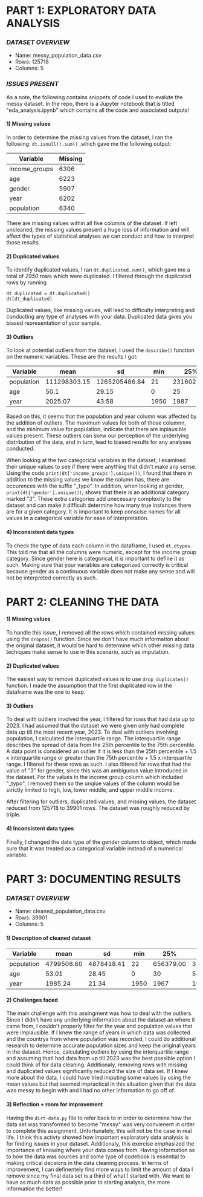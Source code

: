 # PART 1: EXPLORATORY DATA ANALYSIS

### *DATASET OVERVIEW*
- Name: messy_population_data.csv
- Rows: 125718
- Columns: 5

### *ISSUES PRESENT* 

As a note, the following contains snippets of code I used to evalute the messy dataset. In the repo, there is a Jupyter notebook that is titled "eda_analysis.ipynb" which contains all the code and associated outputs! 

#### 1) Missing values

In order to determine the missing values from the dataset, I ran the following: 
`dt.isnull().sum()` 
,which gave me the following output: 

|   Variable  | Missing |
|-------------|---------|
|income_groups| 6306    |
|    age      | 6223    |
|   gender    | 5907    |
|    year     | 6202    |
|  population | 6340    |

There are missing values within all five columns of the dataset. If left uncleaned, the missing values present a huge loss of information and will affect the types of statistical analyses we can conduct and how to interpret those results. 

#### 2) Duplicated values 

To identify duplicated values, I ran `dt.duplicated.sum()`, which gave me a total of *2950* rows which were duplicated. I filtered through the duplicated rows by running
``` 
dt_duplicated = dt.duplicated()
dt[dt_duplicated]
```
Duplicated values, like missing values, will lead to difficulty interpreting and conducting any type of analyses with your data. Duplicated data gives you biased representation of your sample. 

#### 3) Outliers 

To look at potential outliers from the dataset, I used the `describe()` function on the numeric variables. These are the results I got: 

|   Variable  |   mean       | sd           | min | 25%        | 50%        | 75%        | max           | 
|-------------|--------------|--------------|-----|------------|------------|------------|---------------|
|population   | 111298303.15 |1265205486.84 | 21  | 2316023.00 | 7145753.50 |14663884.50 |32930428000.00 |
|    age      | 50.1         | 29.15        | 0   | 25         | 50         |75          | 100           |
|    year     | 2025.07      | 43.58        |1950 | 1987       | 2025       | 2063       |  2119         |

Based on this, it seems that the population and year column was affected by the addition of outliers. The maximum values for both of those columnn, and the minimum value for population, indicate that there are inplausible values present. These outliers can skew our perception of the underlying distribution of the data, and in turn, lead to biased results for any analyses conducted. 

When looking at the two categorical variables in the dataset, I examined their unique values to see if there were anything that didn't make any sense. Using the code  `print(dt['income_groups'].unique())`, I found that there in addition to the missing values we know the column has, there are occurences with the suffix "_typo". In addition, when looking at gender, `print(dt['gender'].unique())`, shows that there is an additional category marked "3". These extra categories add unecessary complexity to the dataset and can make it difficult determine how many true instances there are for a given category. It is important to keep conscise names for all values in a categorical variable for ease of interpretation. 

#### 4) Inconsistent data types 

To check the type of data each column in the dataframe, I used `dt.dtypes`. This told me that all the columns were numeric, except for the income group category. Since gender here is categorical, it is important to define it as such. Making sure that your variables are categorized correctly is critical because gender as a continuous variable does not make any sense and will not be interpreted correctly as such. 

# PART 2: CLEANING THE DATA 

#### 1) Missing values
To handle this issue, I removed all the rows which contained missing values using the `dropna()` function. Since we don't have much information about the original dataset, it would be hard to determine which other missing data techiques make sense to use in this scenario, such as imputation.  

#### 2) Duplicated values 
The easiest way to remove duplicated values is to use `drop_duplicates()` function. I made the assumption that the first duplicated row in the dataframe was the one to keep. 

#### 3) Outliers 
To deal with outliers involved the year, I filtered for rows that had data up to 2023. I had assumed that the dataset we were given only had complete data up till the most recent year, 2023. To deal with outliers involving population, I calculated the interquartile range. The interquartile range describes the spread of data from the 25th percentile to the 75th percentile. A data point is considered an outlier if it is less than the 25th percentile + 1.5 x interquartile range or greater than the 75th percentile + 1.5 x interquartile range. I filtered for these rows as such. I also filtered for rows that had the value of "3" for gender, since this was an ambiguous value introduced in the dataset. For the values in the income group column which included "_typo", I removed them so the unqiue values of the column would be strictly limited to high, low, lower middle, and upper middle income. 

After filtering for outliers, duplicated values, and missing values, the dataset reduced from 125718 to 39901 rows. The dataset was roughly reduced by triple. 

#### 4) Inconsistent data types 
Finally, I changed the data type of the gender column to object, which made sure that it was treated as a categorical variable instead of a numerical variable. 

# PART 3: DOCUMENTING RESULTS

### *DATASET OVERVIEW*
- Name: cleaned_population_data.csv
- Rows: 39901
- Columns: 5

#### 1) Description of cleaned dataset 
|   Variable  |   mean       | sd           | min | 25%        | 50%        | 75%        | max           | 
|-------------|--------------|--------------|-----|------------|------------|------------|---------------|
|population   | 4799508.60   |4878418.41    | 22  | 656379.00  | 3556219.00 |7379419.00  |19628109.00    |
|    age      | 53.01        | 28.45        | 0   | 30         | 54         |77          | 100           |
|    year     | 1985.24      | 21.34        |1950 | 1967       | 1985       | 2004       |  2023         |

#### 2) Challenges faced 
The main challenge with this assingment was how to deal with the outliers. Since I didn't have any underlying information about the dataset an where it came from, I couldn't properly filter for the year and population values that were implausible. If I knew the range of years in which data was collected and the countrys from where population was recorded, I could do additional research to determine accurate population sizes and keep the original years in the dataset. Hence, calculating outliers by using the interquartile range and assuming thatI had data from up till 2023 was the best possible option I could think of for data cleaning. Additionaly, removing rows with missing and duplicated values significantly reduced the size of data set. If I knew more about the data, I could have tried imputing some values by using the mean values but that seemed impractical in this situation given that the data was messy to begin with and I had no other information to go off of. 

#### 3) Reflection + room for improvement 

Having the `dirt-data.py` file to refer back to in order to determine how the data set was transformed to become "messy" was very convienent in order to complete this assignment. Unfortunately, this will not be the case in real life. I think this activty showed how important exploratory data analysis is for finding issues in your dataset. Additionaly, this exercise emphasized the importance of knowing where your data comes from. Having information as to how the data was sources and some type of codebook is essential to making critical decsions in the data cleaning process. In terms of improvement, I can definentely find more ways to limit the amount of data I remove since my final data set is a third of what I started with. We want to have as much data as possible prior to starting analysis, the more information the better! 




